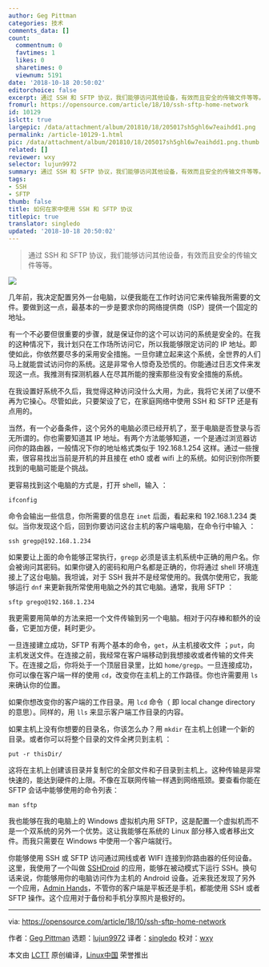 ```yaml
---
author: Geg Pittman
categories: 技术
comments_data: []
count:
  commentnum: 0
  favtimes: 1
  likes: 0
  sharetimes: 0
  viewnum: 5191
date: '2018-10-18 20:50:02'
editorchoice: false
excerpt: 通过 SSH 和 SFTP 协议，我们能够访问其他设备，有效而且安全的传输文件等等。
fromurl: https://opensource.com/article/18/10/ssh-sftp-home-network
id: 10129
islctt: true
largepic: /data/attachment/album/201810/18/205017sh5ghl6w7eaihdd1.png
permalink: /article-10129-1.html
pic: /data/attachment/album/201810/18/205017sh5ghl6w7eaihdd1.png.thumb.jpg
related: []
reviewer: wxy
selector: lujun9972
summary: 通过 SSH 和 SFTP 协议，我们能够访问其他设备，有效而且安全的传输文件等等。
tags:
- SSH
- SFTP
thumb: false
title: 如何在家中使用 SSH 和 SFTP 协议
titlepic: true
translator: singledo
updated: '2018-10-18 20:50:02'
---
```



> 
> 通过 SSH 和 SFTP 协议，我们能够访问其他设备，有效而且安全的传输文件等等。
> 
> 
> 


![](/data/attachment/album/201810/18/205017sh5ghl6w7eaihdd1.png)


几年前，我决定配置另外一台电脑，以便我能在工作时访问它来传输我所需要的文件。要做到这一点，最基本的一步是要求你的网络提供商（ISP）提供一个固定的地址。


有一个不必要但很重要的步骤，就是保证你的这个可以访问的系统是安全的。在我的这种情况下，我计划只在工作场所访问它，所以我能够限定访问的 IP 地址。即使如此，你依然要尽多的采用安全措施。一旦你建立起来这个系统，全世界的人们马上就能尝试访问你的系统。这是非常令人惊奇及恐慌的。你能通过日志文件来发现这一点。我推测有探测机器人在尽其所能的搜索那些没有安全措施的系统。


在我设置好系统不久后，我觉得这种访问没什么大用，为此，我将它关闭了以便不再为它操心。尽管如此，只要架设了它，在家庭网络中使用 SSH 和 SFTP 还是有点用的。


当然，有一个必备条件，这个另外的电脑必须已经开机了，至于电脑是否登录与否无所谓的。你也需要知道其 IP 地址。有两个方法能够知道，一个是通过浏览器访问你的路由器，一般情况下你的地址格式类似于 192.168.1.254 这样。通过一些搜索，很容易找出当前是开机的并且接在 eth0 或者 wifi 上的系统。如何识别你所要找到的电脑可能是个挑战。


更容易找到这个电脑的方式是，打开 shell，输入 ：



```
ifconfig
```

命令会输出一些信息，你所需要的信息在 `inet` 后面，看起来和 192.168.1.234 类似。当你发现这个后，回到你要访问这台主机的客户端电脑，在命令行中输入 ：



```
ssh gregp@192.168.1.234
```

如果要让上面的命令能够正常执行，`gregp` 必须是该主机系统中正确的用户名。你会被询问其密码。如果你键入的密码和用户名都是正确的，你将通过 shell 环境连接上了这台电脑。我坦诚，对于 SSH 我并不是经常使用的。我偶尔使用它，我能够运行 `dnf` 来更新我所常使用电脑之外的其它电脑。通常，我用 SFTP ：



```
sftp grego@192.168.1.234
```

我更需要用简单的方法来把一个文件传输到另一个电脑。相对于闪存棒和额外的设备，它更加方便，耗时更少。


一旦连接建立成功，SFTP 有两个基本的命令，`get`，从主机接收文件 ；`put`，向主机发送文件。在连接之前，我经常在客户端移动到我想接收或者传输的文件夹下。在连接之后，你将处于一个顶层目录里，比如 `home/gregp`。一旦连接成功，你可以像在客户端一样的使用 `cd`，改变你在主机上的工作路径。你也许需要用 `ls` 来确认你的位置。


如果你想改变你的客户端的工作目录。用 `lcd` 命令（ 即 local change directory 的意思）。同样的，用 `lls` 来显示客户端工作目录的内容。


如果主机上没有你想要的目录名，你该怎么办？用 `mkdir` 在主机上创建一个新的目录。或者你可以将整个目录的文件全拷贝到主机 ：



```
put -r thisDir/
```

这将在主机上创建该目录并复制它的全部文件和子目录到主机上。这种传输是非常快速的，能达到硬件的上限。不像在互联网传输一样遇到网络瓶颈。要查看你能在 SFTP 会话中能够使用的命令列表：



```
man sftp
```

我也能够在我的电脑上的 Windows 虚拟机内用 SFTP，这是配置一个虚拟机而不是一个双系统的另外一个优势。这让我能够在系统的 Linux 部分移入或者移出文件。而我只需要在 Windows 中使用一个客户端就行。


你能够使用 SSH 或 SFTP 访问通过网线或者 WIFI 连接到你路由器的任何设备。这里，我使用了一个叫做 [SSHDroid](https://play.google.com/store/apps/details?id=berserker.android.apps.sshdroid) 的应用，能够在被动模式下运行 SSH。换句话来说，你能够用你的电脑访问作为主机的 Android 设备。近来我还发现了另外一个应用，[Admin Hands](https://play.google.com/store/apps/details?id=com.arpaplus.adminhands&hl=en_US)，不管你的客户端是平板还是手机，都能使用 SSH 或者 SFTP 操作。这个应用对于备份和手机分享照片是极好的。




---


via: <https://opensource.com/article/18/10/ssh-sftp-home-network>


作者：[Geg Pittman](https://opensource.com/users/greg-p) 选题：[lujun9972](https://github.com/lujun9972) 译者：[singledo](https://github.com/singledo) 校对：[wxy](https://github.com/wxy)


本文由 [LCTT](https://github.com/LCTT/TranslateProject) 原创编译，[Linux中国](https://linux.cn/) 荣誉推出